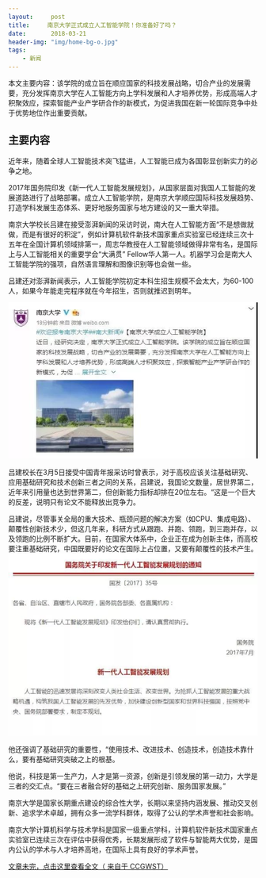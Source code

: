 ```yaml
---
layout:     post
title:     南京大学正式成立人工智能学院！你准备好了吗？
date:       2018-03-21
header-img: "img/home-bg-o.jpg"
tags:
    - 新闻
---
```








<!-- more -->

本文主要内容：该学院的成立旨在顺应国家的科技发展战略，切合产业的发展需要，充分发挥南京大学在人工智能方向上学科发展和人才培养优势，形成高端人才积聚效应，探索智能产业产学研合作的新模式，为促进我国在新一轮国际竞争中处于优势地位作出重要贡献。
## 主要内容
近年来，随着全球人工智能技术突飞猛进，人工智能已成为各国彰显创新实力的必争之地。

2017年国务院印发《新一代人工智能发展规划》，从国家层面对我国人工智能的发展道路进行了战略部署。成立人工智能学院，是南京大学顺应国际科技发展趋势、打造学科发展生态体系、更好地服务国家与地方建设的又一重大举措。

南京大学校长吕建在接受澎湃新闻的采访时说，南大在人工智能方面“不是想做就做，而是有很好的积淀”，例如计算机软件新技术国家重点实验室已经连续三次十五年在全国计算机领域排第一，周志华教授在人工智能领域做得非常有名，是国际上与人工智能相关的重要学会“大满贯” Fellow华人第一人。机器学习会是南大人工智能学院的强项，自然语言理解和图像识别等也会做一些。

吕建还对澎湃新闻表示，人工智能学院初定本科生招生规模不会太大，为60-100人，如果今年能走完程序就在今年招生，否则就推迟到明年。

![images](/images\news\2018-3-21-xueyuan-1.jpg)

吕建校长在3月5日接受中国青年报采访时曾表示，对于高校应该关注基础研究、应用基础研究和技术创新三者之间的关系，吕建说，我国论文数量，居世界第二，近年来引用量也达到世界第二，但创新能力指标却排在20位左右。“这是一个巨大的反差，说明只有论文不能释放出竞争力。

吕建说，尽管事关全局的重大技术、瓶颈问题的解决方案（如CPU、集成电路）、颠覆性创新技术少，但这几年来，科研方式从跟跑、并跑、领跑，到三跑并存，以及领跑的比例不断扩大。目前，在国家大体系中，企业正在成为创新主体，而高校要注重基础研究，中国既要好的论文在国际上占位置，又要有颠覆性的技术产生。
![images](/images\news\2018-3-21-xueyuan-2.jpg)

他还强调了基础研究的重要性，“使用技术、改进技术、创造技术，创造技术靠什么，要有基础研究突破之上的根基。

他说，科技是第一生产力，人才是第一资源，创新是引领发展的第一动力，大学是三者的交汇点。“要在三者融合好的基础之上研究创新、服务国家发展。”


南京大学是国家长期重点建设的综合性大学，长期以来坚持内涵发展、推动交叉创新、追求学术卓越，拥有众多一流学科群体，取得了公认的学术声誉和社会影响。

南京大学计算机科学与技术学科是国家一级重点学科，计算机软件新技术国家重点实验室已连续三次在评估中获得优秀，长期发展形成了软件与智能两大优势，是国内公认的学术与人才培养高地，在国际上具有良好的学术声誉。













[文章未完，点击这里查看全文（ 来自于 CCGWST）](http://mp.weixin.qq.com/s/xFp2Po8UgXe0ogDKpWPssg)